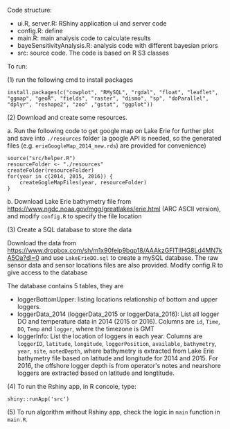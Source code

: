 Code structure:
- ui.R, server.R: RShiny application ui and server code
- config.R: define 
- main.R: main analysis code to calculate results
- bayeSensitivityAnalysis.R: analysis code with different bayesian priors
- src: source code. The code is based on R S3 classes

To run:

(1) run the following cmd to install packages

```
install.packages(c("cowplot", "RMySQL", "rgdal", "float", "leaflet", "ggmap", "geoR", "fields", "raster", "dismo", "sp", "doParallel", "dplyr", "reshape2", "zoo" ,"gstat", "ggplot"))
```

(2) Download and create some resources. 

a. Run the following code to get google map on Lake Erie for further plot and save into `./resources` folder (a google API is needed, so the generated files (e.g. `erieGoogleMap_2014_new.rds`) are provided for convenience)

```
source("src/helper.R")
resourceFolder <- "./resources"
createFolder(resourceFolder)
for(year in c(2014, 2015, 2016)) {
	createGogleMapFiles(year, resourceFolder)
}
```

b. Download Lake Erie bathymetry file from https://www.ngdc.noaa.gov/mgg/greatlakes/erie.html (ARC ASCII version), and modify `config.R` to specify the file location


(3) Create a SQL database to store the data

Download the data from https://www.dropbox.com/sh/m1x90felp9bqp18/AAAkzGFITIIHG8Ld4MN7kA5Oa?dl=0 and use `LakeErieDO.sql` to create a mySQL database. The raw sensor data and sensor locations files are also provided. Modify config.R to give access to the database

The database contains 5 tables, they are
* loggerBottomUpper: listing locations relationship of bottom and upper loggers. 
* loggerData_2014 (loggerData_2015 or loggerData_2016): List all logger DO and temperature data in 2014 (2015 or 2016). Columns are `id`, `Time`, `DO`, `Temp` and `logger`, where the timezone is GMT
* loggerInfo: List the location of loggers in each year. Columns are `loggerID`, `latitude`, `longitude`, `loggerPosition`, `available`, `bathymetry`, `year`, `site`, `notedDepth`, where bathymetry is extracted from Lake Erie bathymetry file based on latitude and longitude for 2014 and 2015. For 2016, the offshore logger depth is from operator's notes and nearshore loggers are extracted based on latitude and longtitude. 


(4) To run the Rshiny app, in R concole, type:
```
shiny::runApp('src')
```

(5) To run algorithm without Rshiny app, check the logic in `main` function in `main.R`. 

